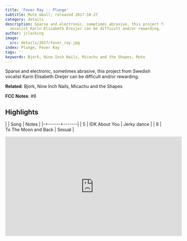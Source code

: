 ```yaml
---
title: 'Fever Ray :: Plunge'
subtitle: Mute &bull; released 2017-10-27
category: details
description: Sparse and electronic, sometimes abrasive, this project from Swedish
  vocalist Karin Elisabeth Dreijer can be difficult and/or rewarding.
author: jclacking
image:
  src: details/2017/fever_ray.jpg
index: Plunge, Fever Ray
tags: ''
keywords: Bjork, Nine Inch Nails, Micachu and the Shapes, Mute
---
```

Sparse and electronic, sometimes abrasive, this project from Swedish vocalist Karin Elisabeth Dreijer can be difficult and/or rewarding.<!--more-->

**Related**: Bjork, Nine Inch Nails, Micachu and the Shapes

**FCC Notes**: #8

## Highlights

| | Song | Notes |
|-+------+-------|
| 5 | IDK About You | Jerky dance |
| 8 | To The Moon and Back | Sexual |

<div class="tlo-detail-video"><iframe width="560" height="315" src="https://www.youtube.com/embed/fJjGZkPl9Tw" frameborder="0" allow="autoplay; encrypted-media" allowfullscreen></iframe></div>

